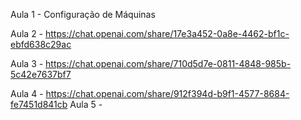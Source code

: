 Aula 1
    - Configuração de Máquinas

Aula 2
    -  https://chat.openai.com/share/17e3a452-0a8e-4462-bf1c-ebfd638c29ac

Aula 3
    - https://chat.openai.com/share/710d5d7e-0811-4848-985b-5c42e7637bf7

Aula 4
    - https://chat.openai.com/share/912f394d-b9f1-4577-8684-fe7451d841cb
Aula 5
    - 